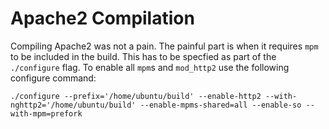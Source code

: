 # Apache2 Compilation

Compiling Apache2 was not a pain. The painful part is when it requires `mpm` to be included in the build. This has to be specfied as part of the `./configure` flag.
To enable all `mpm`s and `mod_http2` use the following configure command:

```
./configure --prefix='/home/ubuntu/build' --enable-http2 --with-nghttp2='/home/ubuntu/build' --enable-mpms-shared=all --enable-so --with-mpm=prefork
```
